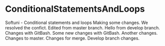 # ConditionalStatementsAndLoops
Softuni - Conditional statements and loops
Making some changes.
We resolved the confict.
Edited from master branch.
Hello from develop branch.
Changes with GitBash.
Some new changes with GitBash.
Another changes.
Changes to master.
Changes for merge.
Develop branch changes.
